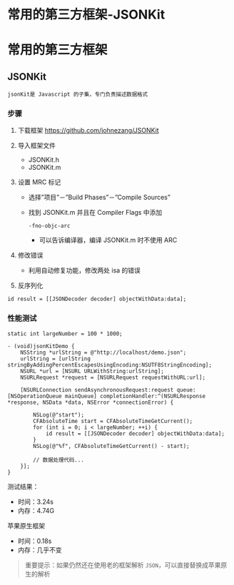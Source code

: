 # 常用的第三方框架-JSONKit



# 常用的第三方框架

## JSONKit

```
jsonKit是 Javascript 的子集，专门负责描述数据格式
```

### 步骤

1. 下载框架 <https://github.com/johnezang/JSONKit>

2. 导入框架文件

   - JSONKit.h
   - JSONKit.m

3. 设置 MRC 标记

   - 选择”项目”－”Build Phases”－”Compile Sources”

   - 找到 JSONKit.m 并且在 Compiler Flags 中添加

      

     ```
     -fno-objc-arc
     ```

     - 可以告诉编译器，编译 JSONKit.m 时不使用 ARC

4. 修改错误

   - 利用自动修复功能，修改两处 isa 的错误

5. 反序列化

```
id result = [[JSONDecoder decoder] objectWithData:data];
```

### 性能测试

```
static int largeNumber = 100 * 1000;

- (void)jsonKitDemo {
    NSString *urlString = @"http://localhost/demo.json";
    urlString = [urlString stringByAddingPercentEscapesUsingEncoding:NSUTF8StringEncoding];
    NSURL *url = [NSURL URLWithString:urlString];
    NSURLRequest *request = [NSURLRequest requestWithURL:url];

    [NSURLConnection sendAsynchronousRequest:request queue:[NSOperationQueue mainQueue] completionHandler:^(NSURLResponse *response, NSData *data, NSError *connectionError) {

        NSLog(@"start");
        CFAbsoluteTime start = CFAbsoluteTimeGetCurrent();
        for (int i = 0; i < largeNumber; ++i) {
            id result = [[JSONDecoder decoder] objectWithData:data];
        }
        NSLog(@"%f", CFAbsoluteTimeGetCurrent() - start);

        // 数据处理代码...
    }];
}
```

测试结果：

- 时间：3.24s
- 内存：4.74G

苹果原生框架

- 时间：0.18s
- 内存：几乎不变

> 重要提示：如果仍然还在使用老的框架解析 `JSON`，可以直接替换成苹果原生的解析